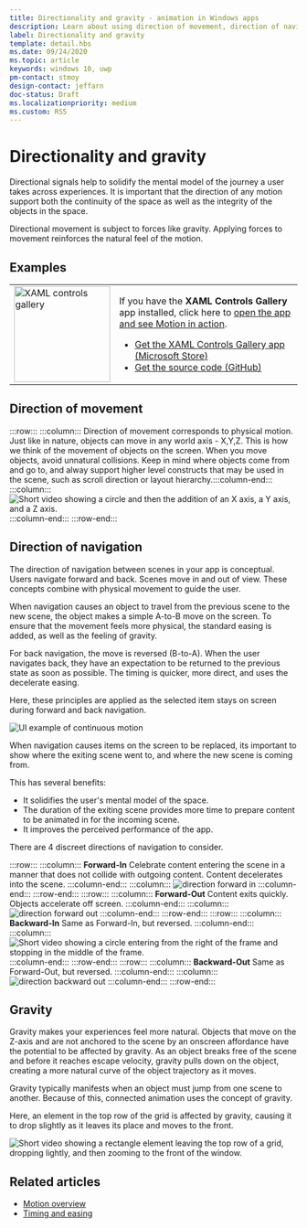 ```yaml
---
title: Directionality and gravity - animation in Windows apps
description: Learn about using direction of movement, direction of navigation, and gravity in animated scenes by viewing examples.
label: Directionality and gravity
template: detail.hbs
ms.date: 09/24/2020
ms.topic: article
keywords: windows 10, uwp
pm-contact: stmoy
design-contact: jeffarn
doc-status: Draft
ms.localizationpriority: medium
ms.custom: RS5
---
```

# Directionality and gravity

Directional signals help to solidify the mental model of the journey a user takes across experiences. It is important that the direction of any motion support both the continuity of the space as well as the integrity of the objects in the space.

​Directional movement is subject to forces like gravity. Applying forces to movement reinforces the natural feel of the motion.​

## Examples

<table>
<tr>
<td><img src="images/xaml-controls-gallery-app-icon.png" alt="XAML controls gallery" width="168"></img></td>
<td>
    <p>If you have the <strong style="font-weight: semi-bold">XAML Controls Gallery</strong> app installed, click here to <a href="xamlcontrolsgallery:/category/Motion">open the app and see Motion in action</a>.</p>
    <ul>
    <li><a href="https://www.microsoft.com/store/productId/9MSVH128X2ZT">Get the XAML Controls Gallery app (Microsoft Store)</a></li>
    <li><a href="https://github.com/Microsoft/Xaml-Controls-Gallery">Get the source code (GitHub)</a></li>
    </ul>
</td>
</tr>
</table>

## Direction of movement​

:::row:::
    :::column:::
Direction of movement corresponds to physical motion. Just like in nature, objects can move in any world axis - X,Y,Z. This is how we think of the movement of objects on the screen.
When you move objects, avoid unnatural collisions. ​Keep in mind where objects come from and go to, and alway support higher level constructs that may be used in the scene, such as scroll direction or layout hierarchy.​
    :::column-end:::
    :::column:::
        ![Short video showing a circle and then the addition of an X axis, a Y axis, and a Z axis.](images/direction.gif)
    :::column-end:::
:::row-end:::

## Direction of navigation​

The direction of navigation between scenes in your app is conceptual. Users navigate forward and back. Scenes move in and out of view. These concepts combine with physical movement to guide the user.

When navigation causes an object to travel from the previous scene to the new scene, the object makes a simple A-to-B move on the screen. To ensure that the movement feels more physical, the standard easing is added, as well as the feeling of gravity.

For back navigation, the move is reversed (B-to-A). When the user navigates back, they have an expectation to be returned to the previous state as soon as possible. The timing is quicker, more direct, and uses the decelerate easing.

Here, these principles are applied as the selected item stays on screen during forward and back navigation.

![UI example of continuous motion](images/continuous3.gif)

When navigation causes items on the screen to be replaced, its important to show where the exiting scene went to, and where the new scene is coming from.

This has several benefits:
​
- It solidifies the user's mental model of the space.
- The duration of the exiting scene provides more time to prepare content to be animated in for the incoming scene.​
- It improves the perceived performance of the app.​

There are 4 discreet directions of navigation to consider​.

:::row:::
    :::column:::
**Forward-In**
Celebrate content entering the scene in a manner that does not collide with outgoing content. Content decelerates into the scene.
    :::column-end:::
    :::column:::
        ![direction forward in](images/forward-in.gif)
    :::column-end:::
:::row-end:::
:::row:::
    :::column:::
**Forward-Out**
Content exits quickly. Objects accelerate off screen.
    :::column-end:::
    :::column:::
        ![direction forward out](images/forward-out.gif)
    :::column-end:::
:::row-end:::
:::row:::
    :::column:::
**Backward-In**
Same as Forward-In, but reversed.
    :::column-end:::
    :::column:::
        ![Short video showing a circle entering from the right of the frame and stopping in the middle of the frame.](images/backward-in.gif)
    :::column-end:::
:::row-end:::
:::row:::
    :::column:::
**Backward-Out**
Same as Forward-Out, but reversed.
    :::column-end:::
    :::column:::
        ![direction backward out](images/backward-out.gif)
    :::column-end:::
:::row-end:::

## Gravity

Gravity makes your experiences feel more natural. Objects that move on the Z-axis and are not anchored to the scene by an onscreen affordance have the potential to be affected by gravity.​ As an object breaks free of the scene and before it reaches escape velocity, gravity pulls down on the object, creating a more natural curve of the object trajectory as it moves.

Gravity typically manifests when an object must jump from one scene to another.​ Because of this, connected animation uses the concept of gravity.

Here, an element in the top row of the grid is affected by gravity, causing it to drop slightly as it leaves its place and moves to the front.

![Short video showing a rectangle element leaving the top row of a grid, dropping lightly, and then zooming to the front of the window.](images/continuity-photos.gif)

## Related articles

- [Motion overview](index.md)
- [Timing and easing](timing-and-easing.md)
